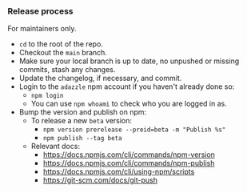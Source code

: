 ### Release process

For maintainers only.

- `cd` to the root of the repo.
- Checkout the `main` branch.
- Make sure your local branch is up to date, no unpushed or missing commits, stash any changes.
- Update the changelog, if necessary, and commit.
- Login to the `adazzle` npm account if you haven't already done so:
  - `npm login`
  - You can use `npm whoami` to check who you are logged in as.
- Bump the version and publish on npm:
  <!-- - To release a new stable version:
    - `npm version [major | minor | patch] -m "Publish %s"`
    - `npm publish` -->
  - To release a new `beta` version:
    - `npm version prerelease --preid=beta -m "Publish %s"`
    - `npm publish --tag beta`
  - Relevant docs:
    - https://docs.npmjs.com/cli/commands/npm-version
    - https://docs.npmjs.com/cli/commands/npm-publish
    - https://docs.npmjs.com/cli/using-npm/scripts
    - https://git-scm.com/docs/git-push
